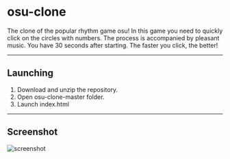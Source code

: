 # osu-clone
The clone of the popular rhythm game osu! In this game you need to quickly click on the circles with numbers. The process is accompanied by pleasant music. You have 30 seconds after starting. The faster you click, the better!
*** *** ***
## Launching
1. Download and unzip the repository.
2. Open osu-clone-master folder.
3. Launch index.html
*** *** ***
## Screenshot
![screenshot](https://github.com/AstR0x/osu-clone/blob/master/img/screenshot.png)





